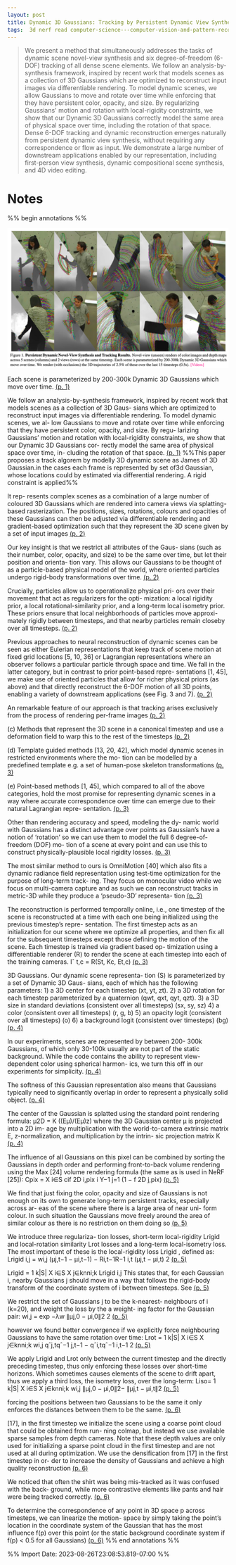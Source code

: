 ```yaml
---
layout: post
title: Dynamic 3D Gaussians: Tracking by Persistent Dynamic View Synthesis
tags:  3d nerf read computer-science---computer-vision-and-pattern-recognition
---
```


> We present a method that simultaneously addresses the tasks of dynamic scene novel-view synthesis and six degree-of-freedom (6-DOF) tracking of all dense scene elements. We follow an analysis-by-synthesis framework, inspired by recent work that models scenes as a collection of 3D Gaussians which are optimized to reconstruct input images via differentiable rendering. To model dynamic scenes, we allow Gaussians to move and rotate over time while enforcing that they have persistent color, opacity, and size. By regularizing Gaussians' motion and rotation with local-rigidity constraints, we show that our Dynamic 3D Gaussians correctly model the same area of physical space over time, including the rotation of that space. Dense 6-DOF tracking and dynamic reconstruction emerges naturally from persistent dynamic view synthesis, without requiring any correspondence or flow as input. We demonstrate a large number of downstream applications enabled by our representation, including first-person view synthesis, dynamic compositional scene synthesis, and 4D video editing.

# Notes
%% begin annotations %%

![](https://raw.githubusercontent.com/zhangtemplar/zhangtemplar.github.io/master/uPic/luitenDynamic3DGaussians2023-1-x44-y333.png) 

Each scene is parameterized by 200-300k Dynamic 3D Gaussians which move over time. [(p. 1)](zotero://open-pdf/library/items/SN5GH4GY?page=1&annotation=6YF86EJD)

We follow an analysis-by-synthesis framework, inspired by recent work that models scenes as a collection of 3D Gaus- sians which are optimized to reconstruct input images via differentiable rendering. To model dynamic scenes, we al- low Gaussians to move and rotate over time while enforcing that they have persistent color, opacity, and size. By regu- larizing Gaussians’ motion and rotation with local-rigidity constraints, we show that our Dynamic 3D Gaussians cor- rectly model the same area of physical space over time, in- cluding the rotation of that space. [(p. 1)](zotero://open-pdf/library/items/SN5GH4GY?page=1&annotation=SGCWPY7R)
%%This paper proposes a track algorem by modelly 3D dynamic scene as James of 3D Gaussian.in the cases each frame is represented by set of3d
Gaussian, whose locations could by estimated via differential rendering. A rigid constraint is applied%%

It rep- resents complex scenes as a combination of a large number of coloured 3D Gaussians which are rendered into camera views via splatting-based rasterization. The positions, sizes, rotations, colours and opacities of these Gaussians can then be adjusted via differentiable rendering and gradient-based optimization such that they represent the 3D scene given by a set of input images [(p. 2)](zotero://open-pdf/library/items/SN5GH4GY?page=2&annotation=WAZRT9RB)

Our key insight is that we restrict all attributes of the Gaus- sians (such as their number, color, opacity, and size) to be the same over time, but let their position and orienta- tion vary. This allows our Gaussians to be thought of as a particle-based physical model of the world, where oriented particles undergo rigid-body transformations over time. [(p. 2)](zotero://open-pdf/library/items/SN5GH4GY?page=2&annotation=2XQW6SVR)

Crucially, particles allow us to operationalize physical pri- ors over their movement that act as regularizers for the opti- mization: a local rigidity prior, a local rotational-similarity prior, and a long-term local isometry prior. These priors ensure that local neighborhoods of particles move approxi- mately rigidly between timesteps, and that nearby particles remain closeby over all timesteps. [(p. 2)](zotero://open-pdf/library/items/SN5GH4GY?page=2&annotation=2G42SNXL)

Previous approaches to neural reconstruction of dynamic scenes can be seen as either Eulerian representations that keep track of scene motion at fixed grid locations [5, 10, 36] or Lagrangian representations where an observer follows a particular particle through space and time. We fall in the latter category, but in contrast to prior point-based repre- sentations [1, 45], we make use of oriented particles that allow for richer physical priors (as above) and that directly reconstruct the 6-DOF motion of all 3D points, enabling a variety of downstream applications (see Fig. 3 and 7). [(p. 2)](zotero://open-pdf/library/items/SN5GH4GY?page=2&annotation=RFRACCVA)

An remarkable feature of our approach is that tracking arises exclusively from the process of rendering per-frame images [(p. 2)](zotero://open-pdf/library/items/SN5GH4GY?page=2&annotation=J5A747YK)

(c) Methods that represent the 3D scene in a canonical timestep and use a deformation field to warp this to the rest of the timesteps [(p. 2)](zotero://open-pdf/library/items/SN5GH4GY?page=2&annotation=299TR26M)

(d) Template guided methods [13, 20, 42], which model dynamic scenes in restricted environments where the mo- tion can be modelled by a predefined template e.g. a set of human-pose skeleton transformations [(p. 3)](zotero://open-pdf/library/items/SN5GH4GY?page=3&annotation=I46GZ796)

(e) Point-based methods [1, 45], which compared to all of the above categories, hold the most promise for representing dynamic scenes in a way where accurate correspondence over time can emerge due to their natural Lagrangian repre- sentation. [(p. 3)](zotero://open-pdf/library/items/SN5GH4GY?page=3&annotation=ENLGBTVB)

Other than rendering accuracy and speed, modeling the dy- namic world with Gaussians has a distinct advantage over points as Gaussian’s have a notion of ‘rotation’ so we can use them to model the full 6 degree-of-freedom (DOF) mo- tion of a scene at every point and can use this to construct physically-plausible local rigidity losses. [(p. 3)](zotero://open-pdf/library/items/SN5GH4GY?page=3&annotation=PYC9NCJP)

The most similar method to ours is OmniMotion [40] which also fits a dynamic radiance field representation using test-time optimization for the purpose of long-term track- ing. They focus on monocular video while we focus on multi-camera capture and as such we can reconstruct tracks in metric-3D while they produce a ‘pseudo-3D’ representa- tion [(p. 3)](zotero://open-pdf/library/items/SN5GH4GY?page=3&annotation=GD85V86I)

The reconstruction is performed temporally online, i.e., one timestep of the scene is reconstructed at a time with each one being initialized using the previous timestep’s repre- sentation. The first timestep acts as an initialization for our scene where we optimize all properties, and then fix all for the subsequent timesteps except those defining the motion of the scene. Each timestep is trained via gradient based op- timization using a differentiable renderer (R) to render the scene at each timestep into each of the training cameras. 
Iˆ t,c = R(St, Kc, Et,c) [(p. 3)](zotero://open-pdf/library/items/SN5GH4GY?page=3&annotation=QTHSCMFM)

3D Gaussians. Our dynamic scene representa- tion (S) is parameterized by a set of Dynamic 3D Gaus- sians, each of which has the following parameters: 1) a 3D center for each timestep (xt, yt, zt). 
2) a 3D rotation for each timestep parameterized by a quaternion (qwt, qxt, qyt, qzt). 
3) a 3D size in standard deviations (consistent over all timesteps) (sx, sy, sz) 4) a color (consistent over all timesteps) (r, g, b) 5) an opacity logit (consistent over all timesteps) (o) 6) a background logit (consistent over timesteps) (bg) [(p. 4)](zotero://open-pdf/library/items/SN5GH4GY?page=4&annotation=B5GEDSQL)

In our experiments, scenes are represented by between 200- 300k Gaussians, of which only 30-100k usually are not part of the static background. While the code contains the ability to represent view-dependent color using spherical harmon- ics, we turn this off in our experiments for simplicity. [(p. 4)](zotero://open-pdf/library/items/SN5GH4GY?page=4&annotation=XU6CTGV4)

The softness of this Gaussian representation also means that Gaussians typically need to significantly overlap in order to represent a physically solid object. [(p. 4)](zotero://open-pdf/library/items/SN5GH4GY?page=4&annotation=ZR2R9CRY)

The center of the Gaussian is splatted using the standard point rendering formula: µ2D = K ((Eµ)/(Eµ)z) where the 3D Gaussian center µ is projected into a 2D im- age by multiplication with the world-to-camera extrinsic matrix E, z-normalization, and multiplication by the intrin- sic projection matrix K [(p. 4)](zotero://open-pdf/library/items/SN5GH4GY?page=4&annotation=3GTD776F)

The influence of all Gaussians on this pixel can be combined by sorting the Gaussians in depth order and performing front-to-back volume rendering using the Max [24] volume rendering formula (the same as is used in NeRF [25]): Cpix = X i∈S cif 2D i,pix i Y−1 j=1 (1 − f 2D j,pix) [(p. 5)](zotero://open-pdf/library/items/SN5GH4GY?page=5&annotation=B66GGRF8)

We find that just fixing the color, opacity and size of Gaussians is not enough on its own to generate long-term persistent tracks, especially across ar- eas of the scene where there is a large area of near uni- form colour. In such situation the Gaussians move freely around the area of similar colour as there is no restriction on them doing so [(p. 5)](zotero://open-pdf/library/items/SN5GH4GY?page=5&annotation=VPAPEXFG)

We introduce three regulariza- tion losses, short-term local-rigidity Lrigid and local-rotation similarity Lrot losses and a long-term local-isometry loss. 
The most important of these is the local-rigidity loss Lrigid , defined as: Lrigid i,j = wi,j (µj,t−1 − µi,t−1) − Ri,t−1R−1 i,t (µj,t − µi,t) 2 [(p. 5)](zotero://open-pdf/library/items/SN5GH4GY?page=5&annotation=TMF4TS34)

Lrigid = 1 k|S| X i∈S X j∈knni;k Lrigid i,j This states that, for each Gaussian i, nearby Gaussians j should move in a way that follows the rigid-body transform of the coordinate system of i between timesteps. See [(p. 5)](zotero://open-pdf/library/items/SN5GH4GY?page=5&annotation=GW6R3XE5)

We restrict the set of Gaussians j to be the k-nearest- neighbours of i (k=20), and weight the loss by the a weight- ing factor for the Gaussian pair: wi,j = exp  −λw ∥µj,0 − µi,0∥2 2 [(p. 5)](zotero://open-pdf/library/items/SN5GH4GY?page=5&annotation=Z6MQN7GZ)

however we found better convergence if we explicitly force neighbouring Gaussians to have the same rotation over time: Lrot = 1 k|S| X i∈S X j∈knni;k wi,j qˆj,tqˆ−1 j,t−1 − qˆi,tqˆ−1 i,t−1 2 [(p. 5)](zotero://open-pdf/library/items/SN5GH4GY?page=5&annotation=6RQMEMJU)

We apply Lrigid and Lrot only between the current timestep and the directly preceding timestep, thus only enforcing these losses over short-time horizons. Which sometimes causes elements of the scene to drift apart, thus we apply a third loss, the isometry loss, over the long-term: Liso= 1 k|S| X i∈S X j∈knni;k wi,j   ∥µj,0 − µi,0∥2− ∥µj,t − µi,t∥2 [(p. 5)](zotero://open-pdf/library/items/SN5GH4GY?page=5&annotation=TVEECJH8)

forcing the positions between two Gaussians to be the same it only enforces the distances between them to be the same. [(p. 6)](zotero://open-pdf/library/items/SN5GH4GY?page=6&annotation=SZJKCBHG)

[17], in the first timestep we initialize the scene using a coarse point cloud that could be obtained from run- ning colmap, but instead we use available sparse samples from depth cameras. Note that these depth values are only used for initializing a sparse point cloud in the first timestep and are not used at all during optimization. 
We use the densification from [17] in the first timestep in or- der to increase the density of Gaussians and achieve a high quality reconstruction [(p. 6)](zotero://open-pdf/library/items/SN5GH4GY?page=6&annotation=64PIIBT7)

We noticed that often the shirt was being mis-tracked as it was confused with the back- ground, while more contrastive elements like pants and hair were being tracked correctly. [(p. 6)](zotero://open-pdf/library/items/SN5GH4GY?page=6&annotation=VYHDK6DI)

To determine the correspondence of any point in 3D space p across timesteps, we can linearize the motion- space by simply taking the point’s location in the coordinate system of the Gaussian that has the most influence f(p) over this point (or the static background coordinate system if f(p) < 0.5 for all Gaussians) [(p. 6)](zotero://open-pdf/library/items/SN5GH4GY?page=6&annotation=SX462D5U) %% end annotations %%

%% Import Date: 2023-08-26T23:08:53.819-07:00 %%
